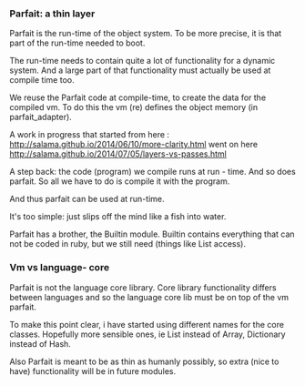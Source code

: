 ### Parfait: a thin layer

Parfait is the run-time of the object system.
To be more precise, it is that part of the run-time needed to boot.

The run-time needs to contain quite a lot of functionality for a dynamic system.
And a large part of that functionality must actually be used at compile time too.

We reuse the Parfait code at compile-time, to create the data for the compiled vm.
To do this the vm (re) defines the object memory (in parfait_adapter).

A work in progress that started from here : http://salama.github.io/2014/06/10/more-clarity.html
went on here http://salama.github.io/2014/07/05/layers-vs-passes.html

A step back:  the code (program) we compile runs at run - time.
And so does parfait. So all we have to do is compile it with the program.

And thus parfait can be used at run-time.

It's too simple: just slips off the mind like a fish into water.

Parfait has a brother, the Builtin module. Builtin contains everything that can not be coded in
ruby, but we still need (things like List access).

### Vm vs language- core

Parfait is not the language core library. Core library functionality differs between
languages and so the language core lib must be on top of the vm parfait.

To make this point clear, i have started using different names for the core classes. Hopefully
more sensible ones, ie List instead of Array, Dictionary instead of Hash.

Also Parfait is meant to be as thin as humanly possibly, so extra (nice to have) functionality
will be in future modules.
